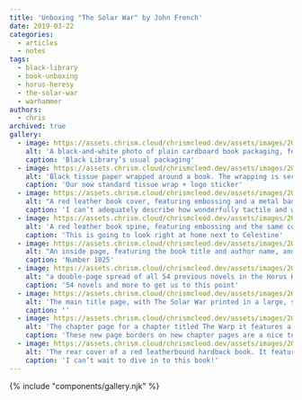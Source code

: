 ```yaml
---
title: 'Unboxing "The Solar War" by John French'
date: 2019-03-22
categories:
  - articles
  - notes
tags:
  - black-library
  - book-unboxing
  - horus-heresy
  - the-solar-war
  - warhammer
authors:
  - chris
archived: true
gallery:
  - image: https://assets.chrism.cloud/chrismcleod.dev/assets/images/2019/03/IMG_1699.jpeg
    alt: 'A black-and-white photo of plain cardboard book packaging, featuring Black Library branding printed in black'
    caption: 'Black Library’s usual packaging'
  - image: https://assets.chrism.cloud/chrismcleod.dev/assets/images/2019/03/IMG_1700-1650x2200.jpeg
    alt: 'Black tissue paper wrapped around a book. The wrapping is secured with a sticker featuring a stylised compass evocative of a star.'
    caption: 'Our now standard tissue wrap + logo sticker'
  - image: https://assets.chrism.cloud/chrismcleod.dev/assets/images/2019/03/IMG_1702-1-e1558779091606.jpg
    alt: "A red leather book cover, featuring embossing and a metal badge of the same compass/star design as was on the sticker. The title, Solar War, and author name, John French, are picked out in gold lettering"
    caption: 'I can’t adequately describe how wonderfully tactile and weighty this book is'
  - image: https://assets.chrism.cloud/chrismcleod.dev/assets/images/2019/03/IMG_1703.jpeg
    alt: 'A red leather book spine, featuring embossing and the same compass/star design as the cover, but in gold. The title, Solar War, and author name, John French, are also picked out in gold lettering, and positioned above the compass'
    caption: 'This is going to look right at home next to Celestine'
  - image: https://assets.chrism.cloud/chrismcleod.dev/assets/images/2019/03/IMG_1704.jpg
    alt: "An inside page, featuring the book title and author name, and numbers to indicate this is book 1025 out of the 2500 of this edition that were printed. Across the page is the author's signature."
    caption: 'Number 1025'
  - image: https://assets.chrism.cloud/chrismcleod.dev/assets/images/2019/03/IMG_1706.jpeg
    alt: "a double-page spread of all 54 previous novels in the Horus Heresy series, along with a list of 19 other books in the series"
    caption: '54 novels and more to get us to this point'
  - image: https://assets.chrism.cloud/chrismcleod.dev/assets/images/2019/03/IMG_1707.jpeg
    alt: 'The main title page, with The Solar War printed in a large, serif, font'
    caption: ''
  - image: https://assets.chrism.cloud/chrismcleod.dev/assets/images/2019/03/IMG_1709.jpeg
    alt: 'The chapter page for a chapter titled The Warp it features a stylised border of gothic and mechanical elements printed in greyscale and bold red'
    caption: 'These new page borders on new chapter pages are a nice touch'
  - image: https://assets.chrism.cloud/chrismcleod.dev/assets/images/2019/03/IMG_1710-1650x2200.jpeg
    alt: 'The rear cover of a red leatherbound hardback book. It features embossing and text picked out in gold'
    caption: 'I can’t wait to dive in to this book!'
---
```


{% include "components/gallery.njk" %}
